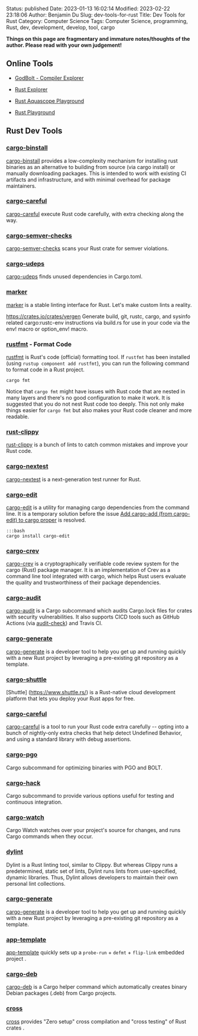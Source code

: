 Status: published
Date: 2023-01-13 16:02:14
Modified: 2023-02-22 23:18:06
Author: Benjamin Du
Slug: dev-tools-for-rust
Title: Dev Tools for Rust
Category: Computer Science
Tags: Computer Science, programming, Rust, dev, development, develop, tool, cargo

**Things on this page are fragmentary and immature notes/thoughts of the author. Please read with your own judgement!**

## Online Tools

- [GodBolt - Compiler Explorer](https://godbolt.org/)

- [Rust Explorer](https://www.rustexplorer.com/b)

- [Rust Aquascope Playground](https://cognitive-engineering-lab.github.io/aquascope/)

- [Rust Playground](https://play.rust-lang.org/)

## Rust Dev Tools

### [cargo-binstall](https://crates.io/crates/cargo-binstall)
[cargo-binstall](https://crates.io/crates/cargo-binstall)
provides a low-complexity mechanism 
for installing rust binaries as an alternative 
to building from source (via cargo install) or manually downloading packages. 
This is intended to work with existing CI artifacts and infrastructure, 
and with minimal overhead for package maintainers.

### [cargo-careful](https://crates.io/crates/cargo-careful)
[cargo-careful](https://crates.io/crates/cargo-careful)
execute Rust code carefully, 
with extra checking along the way.

### [cargo-semver-checks](https://crates.io/crates/cargo-semver-checks)
[cargo-semver-checks](https://crates.io/crates/cargo-semver-checks)
scans your Rust crate for semver violations.

### [cargo-udeps](https://github.com/est31/cargo-udeps)
[cargo-udeps](https://github.com/est31/cargo-udeps)
finds unused dependencies in Cargo.toml.

### [marker](https://github.com/rust-marker/marker)
[marker](https://github.com/rust-marker/marker)
is a stable linting interface for Rust. Let's make custom lints a reality.

https://crates.io/crates/vergen
Generate build, git, rustc, cargo, and sysinfo related cargo:rustc-env instructions via build.rs 
for use in your code via the env! macro or option_env! macro.

### [rustfmt](https://github.com/rust-lang/rustfmt) - Format Code
[rustfmt](https://github.com/rust-lang/rustfmt)
is Rust's code (official) formatting tool.
If `rustfmt` has been installed (using `rustup component add rustfmt`),
you can run the following command to format code in a Rust project.

    cargo fmt 

Notice that `cargo fmt` might have issues with Rust code 
that are nested in many layers
and there's no good configuration to make it work.
It is suggested that you do not nest Rust code too deeply. 
This not only make things easier for `cargo fmt`
but also makes your Rust code cleaner and more readable.

### [rust-clippy](https://github.com/rust-lang/rust-clippy)
[rust-clippy](https://github.com/rust-lang/rust-clippy)
is a bunch of lints to catch common mistakes and improve your Rust code.

### [cargo-nextest](https://github.com/nextest-rs/nextest)

[cargo-nextest](https://github.com/nextest-rs/nextest)
is a next-generation test runner for Rust.

### [cargo-edit](https://github.com/killercup/cargo-edit)

[cargo-edit](https://github.com/killercup/cargo-edit)
is a utility for managing cargo dependencies from the command line.
It is a temporary solution before the issue
[Add cargo-add (from cargo-edit) to cargo proper](https://github.com/rust-lang/cargo/issues/5586)
is resolved.

    :::bash
    cargo install cargo-edit

### [cargo-crev](https://github.com/crev-dev/cargo-crev)
[cargo-crev](https://github.com/crev-dev/cargo-crev)
is a cryptographically verifiable code review system for the cargo (Rust) package manager.
It is an implementation of Crev as a command line tool integrated with cargo,
which helps Rust users evaluate the quality and trustworthiness of their package dependencies.

### [cargo-audit](https://github.com/RustSec/cargo-audit)
[cargo-audit](https://github.com/RustSec/cargo-audit)
is a Cargo subcommand
which audits Cargo.lock files for crates with security vulnerabilities.
It also supports CICD tools such as GitHub Actions 
(via [audit-check](https://github.com/actions-rs/audit-check))
and Travis CI.

### [cargo-generate](https://github.com/cargo-generate/cargo-generate)
[cargo-generate](https://github.com/cargo-generate/cargo-generate)
is a developer tool to help you get up and running quickly with a new Rust project 
by leveraging a pre-existing git repository as a template.


### [cargo-shuttle](https://github.com/shuttle-hq/shuttle)
[Shuttle] (https://www.shuttle.rs/)
is a Rust-native cloud development platform that lets you deploy your Rust apps for free.


### [cargo-careful](https://github.com/RalfJung/cargo-careful)
[cargo-careful](https://github.com/RalfJung/cargo-careful)
is a tool to run your Rust code extra carefully 
-- opting into a bunch of nightly-only extra checks that help detect Undefined Behavior, 
and using a standard library with debug assertions.

### [cargo-pgo](https://github.com/Kobzol/cargo-pgo)

Cargo subcommand for optimizing binaries with PGO and BOLT.

### [cargo-hack](https://github.com/taiki-e/cargo-hack)
Cargo subcommand to provide various options useful for testing and continuous integration.

### [cargo-watch](https://github.com/watchexec/cargo-watch)
Cargo Watch watches over your project's source for changes, 
and runs Cargo commands when they occur.

### [dylint](https://github.com/trailofbits/dylint)
Dylint is a Rust linting tool, similar to Clippy. 
But whereas Clippy runs a predetermined, static set of lints, 
Dylint runs lints from user-specified, dynamic libraries. 
Thus, Dylint allows developers to maintain their own personal lint collections.

### [cargo-generate](https://github.com/cargo-generate/cargo-generate)
[cargo-generate](https://github.com/cargo-generate/cargo-generate)
is a developer tool to help you get up and running quickly 
with a new Rust project by leveraging a pre-existing git repository as a template.

### [app-template](https://github.com/knurling-rs/app-template)
[app-template](https://github.com/knurling-rs/app-template)
quickly sets up a `probe-run` + `defmt` + `flip-link` embedded project
.

### [cargo-deb](https://crates.io/crates/cargo-deb)
[cargo-deb](https://crates.io/crates/cargo-deb)
is a Cargo helper command 
which automatically creates binary Debian packages (.deb) from Cargo projects.

### [cross](https://crates.io/crates/cross)
[cross](https://crates.io/crates/cross)
provides "Zero setup" cross compilation and "cross testing" of Rust crates
.


